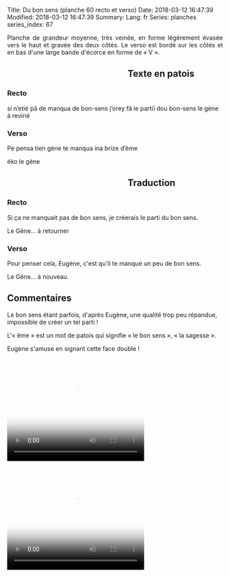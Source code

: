 Title: Du bon sens (planche 60 recto et verso)
Date: 2018-03-12 16:47:39
Modified: 2018-03-12 16:47:39
Summary: 
Lang: fr
Series: planches
series_index: 67

<p style="text-align:justify;">Planche de grandeur moyenne, très
veinée, en forme légèrement évasée vers le haut et gravée des deux
côtés.  Le verso est bordé sur les côtés et en bas d'une large bande
d'écorce en forme de « V ».</p>

<figure class="image-block" style="float: left; width: 40%;">
  <img alt="" src="{static}/images/planche_60_recto.png">
  <figcaption style="max-width: 278px"></figcaption>
</figure>

## Texte en patois

### Recto

si n’etié pâ de manqua de bon-sens j’orey fâ le partiï dou bon-sens le
gène à revirié

### Verso

Pe pensa tien gène te manqua ina brize d’ême

éko le gène

<figure class="image-block" style="float: left; width: 40%;">
  <img alt="" src="{static}/images/planche_60_verso.png">
  <figcaption style="max-width: 316px"></figcaption>
</figure>

## Traduction

### Recto

Si ça ne manquait pas de bon sens, je créerais le parti du bon sens.

Le Gène…    à retourner

### Verso

Pour penser cela, Eugène, c'est qu'il te manque un peu de bon sens.

Le Gène…  à nouveau.

## Commentaires

Le bon sens étant parfois, d'après Eugène, une qualité trop peu
répandue, impossible de créer un tel parti !

L'« ême » est un mot de patois qui signifie « le bon sens », « la
sagesse ».

Eugène s'amuse en signant cette face double !

<video width="320" height="240" controls
  poster="{static}/images/thumbnails/video_60.jpg">
  <source src="https://d1njpgd0ygatdn.cloudfront.net/video_60.mp4" type="video/mp4">
</video>

<video width="320" height="240" controls
  poster="{static}/images/thumbnails/video_60bis.jpg">
  <source src="https://d1njpgd0ygatdn.cloudfront.net/video_60bis.mp4" type="video/mp4">
</video>
